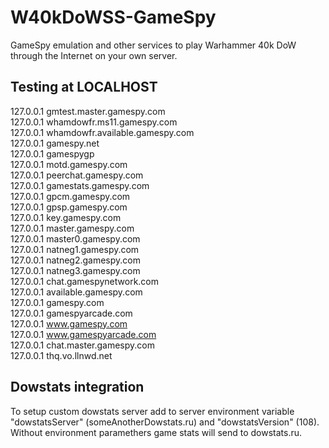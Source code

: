 # W40kDoWSS-GameSpy
GameSpy emulation and other services to play Warhammer 40k DoW through the Internet on your own server.

## Testing at LOCALHOST

127.0.0.1 gmtest.master.gamespy.com<br />
127.0.0.1 whamdowfr.ms11.gamespy.com<br />
127.0.0.1 whamdowfr.available.gamespy.com<br />
127.0.0.1 gamespy.net<br />
127.0.0.1 gamespygp<br />
127.0.0.1 motd.gamespy.com<br />
127.0.0.1 peerchat.gamespy.com<br />
127.0.0.1 gamestats.gamespy.com<br />
127.0.0.1 gpcm.gamespy.com<br />
127.0.0.1 gpsp.gamespy.com<br />
127.0.0.1 key.gamespy.com<br />
127.0.0.1 master.gamespy.com<br />
127.0.0.1 master0.gamespy.com<br />
127.0.0.1 natneg1.gamespy.com<br />
127.0.0.1 natneg2.gamespy.com<br />
127.0.0.1 natneg3.gamespy.com<br />
127.0.0.1 chat.gamespynetwork.com<br />
127.0.0.1 available.gamespy.com<br />
127.0.0.1 gamespy.com<br />
127.0.0.1 gamespyarcade.com<br />
127.0.0.1 www.gamespy.com<br />
127.0.0.1 www.gamespyarcade.com<br />
127.0.0.1 chat.master.gamespy.com<br />
127.0.0.1 thq.vo.llnwd.net<br />

## Dowstats integration
To setup custom dowstats server add to server environment variable "dowstatsServer" (someAnotherDowstats.ru) and "dowstatsVersion" (108).  Without environment paramethers game stats will send to dowstats.ru. 
